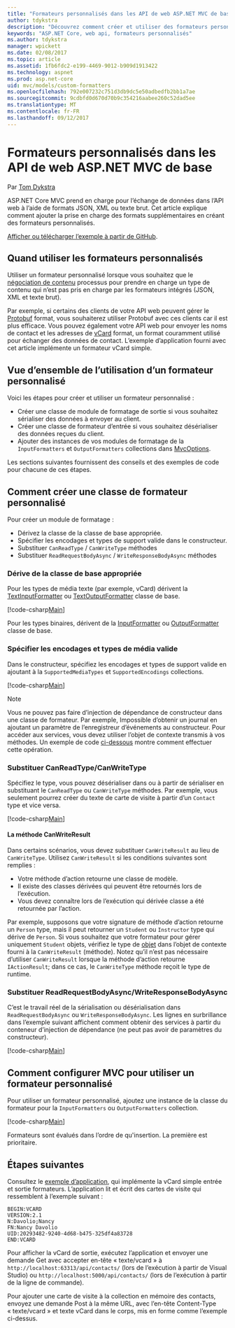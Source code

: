 ```yaml
---
title: "Formateurs personnalisés dans les API de web ASP.NET MVC de base"
author: tdykstra
description: "Découvrez comment créer et utiliser des formateurs personnalisés pour l’API web dans ASP.NET Core."
keywords: "ASP.NET Core, web api, formateurs personnalisés"
ms.author: tdykstra
manager: wpickett
ms.date: 02/08/2017
ms.topic: article
ms.assetid: 1fb6fdc2-e199-4469-9012-b909d1913422
ms.technology: aspnet
ms.prod: asp.net-core
uid: mvc/models/custom-formatters
ms.openlocfilehash: 792e007232c751d3db9dc5e50adbedfb2bb1a7ae
ms.sourcegitcommit: 9cdbfd0d670d70b9c354216aabee260c52dad5ee
ms.translationtype: MT
ms.contentlocale: fr-FR
ms.lasthandoff: 09/12/2017
---
```

# <a name="custom-formatters-in-aspnet-core-mvc-web-apis"></a>Formateurs personnalisés dans les API de web ASP.NET MVC de base

Par [Tom Dykstra](https://github.com/tdykstra)

ASP.NET Core MVC prend en charge pour l’échange de données dans l’API web à l’aide de formats JSON, XML ou texte brut. Cet article explique comment ajouter la prise en charge des formats supplémentaires en créant des formateurs personnalisés.

[Afficher ou télécharger l’exemple à partir de GitHub](https://github.com/aspnet/Docs/tree/master/aspnetcore/mvc/advanced/custom-formatters/sample).

## <a name="when-to-use-custom-formatters"></a>Quand utiliser les formateurs personnalisés

Utiliser un formateur personnalisé lorsque vous souhaitez que le [négociation de contenu](xref:mvc/models/formatting) processus pour prendre en charge un type de contenu qui n’est pas pris en charge par les formateurs intégrés (JSON, XML et texte brut).

Par exemple, si certains des clients de votre API web peuvent gérer le [Protobuf](https://github.com/google/protobuf) format, vous souhaiterez utiliser Protobuf avec ces clients car il est plus efficace.  Vous pouvez également votre API web pour envoyer les noms de contact et les adresses de [vCard](https://wikipedia.org/wiki/VCard) format, un format couramment utilisé pour échanger des données de contact. L’exemple d’application fourni avec cet article implémente un formateur vCard simple.

## <a name="overview-of-how-to-use-a-custom-formatter"></a>Vue d’ensemble de l’utilisation d’un formateur personnalisé

Voici les étapes pour créer et utiliser un formateur personnalisé :

* Créer une classe de module de formatage de sortie si vous souhaitez sérialiser des données à envoyer au client.
* Créer une classe de formateur d’entrée si vous souhaitez désérialiser des données reçues du client. 
* Ajouter des instances de vos modules de formatage de la `InputFormatters` et `OutputFormatters` collections dans [MvcOptions](https://docs.microsoft.com/aspnet/core/api/microsoft.aspnetcore.mvc.mvcoptions).

Les sections suivantes fournissent des conseils et des exemples de code pour chacune de ces étapes.

## <a name="how-to-create-a-custom-formatter-class"></a>Comment créer une classe de formateur personnalisé

Pour créer un module de formatage :

* Dérivez la classe de la classe de base appropriée.
* Spécifier les encodages et types de support valide dans le constructeur.
* Substituer `CanReadType` / `CanWriteType` méthodes
* Substituer `ReadRequestBodyAsync` / `WriteResponseBodyAsync` méthodes
  
### <a name="derive-from-the-appropriate-base-class"></a>Dérive de la classe de base appropriée

Pour les types de média texte (par exemple, vCard) dérivent la [TextInputFormatter](https://docs.microsoft.com/aspnet/core/api/microsoft.aspnetcore.mvc.formatters.textinputformatter) ou [TextOutputFormatter](https://docs.microsoft.com/aspnet/core/api/microsoft.aspnetcore.mvc.formatters.textoutputformatter) classe de base.

[!code-csharp[Main](custom-formatters/sample/Formatters/VcardOutputFormatter.cs?name=classdef)]

Pour les types binaires, dérivent de la [InputFormatter](https://docs.microsoft.com/aspnet/core/api/microsoft.aspnetcore.mvc.formatters.inputformatter) ou [OutputFormatter](https://docs.microsoft.com/aspnet/core/api/microsoft.aspnetcore.mvc.formatters.outputformatter) classe de base.

### <a name="specify-valid-media-types-and-encodings"></a>Spécifier les encodages et types de média valide

Dans le constructeur, spécifiez les encodages et types de support valide en ajoutant à la `SupportedMediaTypes` et `SupportedEncodings` collections.

[!code-csharp[Main](custom-formatters/sample/Formatters/VcardOutputFormatter.cs?name=ctor&highlight=3,5-6)]

> [!NOTE]  
> Vous ne pouvez pas faire d’injection de dépendance de constructeur dans une classe de formateur. Par exemple, Impossible d’obtenir un journal en ajoutant un paramètre de l’enregistreur d’événements au constructeur. Pour accéder aux services, vous devez utiliser l’objet de contexte transmis à vos méthodes. Un exemple de code [ci-dessous](#read-write) montre comment effectuer cette opération.

### <a name="override-canreadtypecanwritetype"></a>Substituer CanReadType/CanWriteType 

Spécifiez le type, vous pouvez désérialiser dans ou à partir de sérialiser en substituant le `CanReadType` ou `CanWriteType` méthodes. Par exemple, vous seulement pourrez créer du texte de carte de visite à partir d’un `Contact` type et vice versa.

[!code-csharp[Main](custom-formatters/sample/Formatters/VcardOutputFormatter.cs?name=canwritetype)]

#### <a name="the-canwriteresult-method"></a>La méthode CanWriteResult

Dans certains scénarios, vous devez substituer `CanWriteResult` au lieu de `CanWriteType`. Utilisez `CanWriteResult` si les conditions suivantes sont remplies :

  * Votre méthode d’action retourne une classe de modèle.
  * Il existe des classes dérivées qui peuvent être retournés lors de l’exécution.
  * Vous devez connaître lors de l’exécution qui dérivée classe a été retournée par l’action.  

Par exemple, supposons que votre signature de méthode d’action retourne un `Person` type, mais il peut retourner un `Student` ou `Instructor` type qui dérive de `Person`. Si vous souhaitez que votre formateur pour gérer uniquement `Student` objets, vérifiez le type de [objet](https://docs.microsoft.com/aspnet/core/api/microsoft.aspnetcore.mvc.formatters.outputformattercanwritecontext#Microsoft_AspNetCore_Mvc_Formatters_OutputFormatterCanWriteContext_Object) dans l’objet de contexte fourni à la `CanWriteResult` (méthode). Notez qu’il n’est pas nécessaire d’utiliser `CanWriteResult` lorsque la méthode d’action retourne `IActionResult`; dans ce cas, le `CanWriteType` méthode reçoit le type de runtime.

<a id="read-write"></a>
### <a name="override-readrequestbodyasyncwriteresponsebodyasync"></a>Substituer ReadRequestBodyAsync/WriteResponseBodyAsync 

C’est le travail réel de la sérialisation ou désérialisation dans `ReadRequestBodyAsync` ou `WriteResponseBodyAsync`.  Les lignes en surbrillance dans l’exemple suivant affichent comment obtenir des services à partir du conteneur d’injection de dépendance (ne peut pas avoir de paramètres du constructeur).

[!code-csharp[Main](custom-formatters/sample/Formatters/VcardOutputFormatter.cs?name=writeresponse&highlight=3-4)]

## <a name="how-to-configure-mvc-to-use-a-custom-formatter"></a>Comment configurer MVC pour utiliser un formateur personnalisé
 
Pour utiliser un formateur personnalisé, ajoutez une instance de la classe du formateur pour la `InputFormatters` ou `OutputFormatters` collection.

[!code-csharp[Main](custom-formatters/sample/Startup.cs?name=mvcoptions&highlight=3-4)]

Formateurs sont évalués dans l’ordre de qu'insertion. La première est prioritaire. 

## <a name="next-steps"></a>Étapes suivantes

Consultez le [exemple d’application](https://github.com/aspnet/Docs/tree/master/aspnetcore/mvc/advanced/custom-formatters/sample), qui implémente la vCard simple entrée et sortie formateurs.  L’application lit et écrit des cartes de visite qui ressemblent à l’exemple suivant :

```
BEGIN:VCARD
VERSION:2.1
N:Davolio;Nancy
FN:Nancy Davolio
UID:20293482-9240-4d68-b475-325df4a83728
END:VCARD
```

Pour afficher la vCard de sortie, exécutez l’application et envoyer une demande Get avec accepter en-tête « texte/vcard » à `http://localhost:63313/api/contacts/` (lors de l’exécution à partir de Visual Studio) ou `http://localhost:5000/api/contacts/` (lors de l’exécution à partir de la ligne de commande).

Pour ajouter une carte de visite à la collection en mémoire des contacts, envoyez une demande Post à la même URL, avec l’en-tête Content-Type « texte/vcard » et texte vCard dans le corps, mis en forme comme l’exemple ci-dessus.
